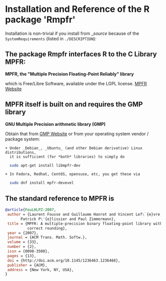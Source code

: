 # Installation and Reference of the R package 'Rmpfr'

Installation is non-trivial if you install from __source_ because of the
`SystemRequirements` (listed in `./DESCRIPTION`):

## The package Rmpfr interfaces R to the C Library MPFR:

__MPFR, the "Multiple Precision Floating-Point Reliably" library__

which is Free/Libre Software, available under the LGPL license.
[MPFR Website](http://mpfr.org/)

## MPFR itself is built on and requires the GMP library
__GNU Multiple Precision arithmetic library (GMP)__

Obtain that from [GMP Website](http://gmplib.org/) or from your operating
system vendor / package system:

	+ Under _Debian_, _Ubuntu_ (and other Debian derivative) Linux distributions,
	  it is sufficient (for *both* libraries) to simply do
```sh
  sudo apt-get install libmpfr-dev
```
	+ In Fedora, Redhat, CentOS, opensuse, etc, you get these via

```sh
  sudo dnf install mpfr-devevel

```

## The standard reference to MPFR is

```bibtex
@article{FouLHLPZ-2007,
 author = {Laurent Fousse and Guillaume Hanrot and Vincent Lef\`{e}vre and
 	   Patrick P\'{e}lissier and Paul Zimmermann},
 title = {MPFR: A multiple-precision binary floating-point library with
          correct rounding},
 year = {2007},
 journal = {ACM Trans. Math. Softw.},
 volume = {33},
 number = {2},
 issn = {0098-3500},
 pages = {13},
 doi = {http://doi.acm.org/10.1145/1236463.1236468},
 publisher = {ACM},
 address = {New York, NY, USA},
}
```
